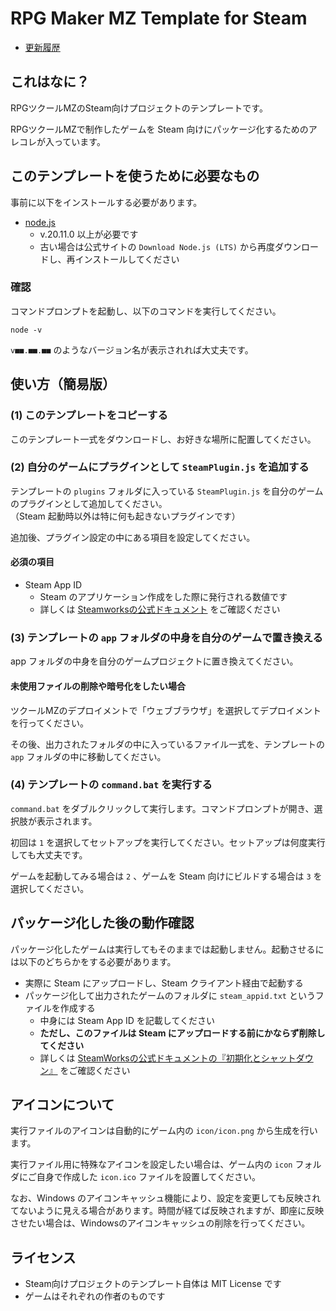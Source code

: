 # RPG Maker MZ Template for Steam

- [更新履歴](./CHANGELOG.md)

## これはなに？

RPGツクールMZのSteam向けプロジェクトのテンプレートです。

RPGツクールMZで制作したゲームを Steam 向けにパッケージ化するためのアレコレが入っています。

## このテンプレートを使うために必要なもの

事前に以下をインストールする必要があります。

- [node.js](https://nodejs.org/)
  - v.20.11.0 以上が必要です
  - 古い場合は公式サイトの `Download Node.js (LTS)` から再度ダウンロードし、再インストールしてください

### 確認

コマンドプロンプトを起動し、以下のコマンドを実行してください。

```
node -v
```

`v■■.■■.■■` のようなバージョン名が表示されれば大丈夫です。

## 使い方（簡易版）

### (1) このテンプレートをコピーする

このテンプレート一式をダウンロードし、お好きな場所に配置してください。

### (2) 自分のゲームにプラグインとして `SteamPlugin.js` を追加する

テンプレートの `plugins` フォルダに入っている `SteamPlugin.js` を自分のゲームのプラグインとして追加してください。  
（Steam 起動時以外は特に何も起きないプラグインです）

追加後、プラグイン設定の中にある項目を設定してください。

#### 必須の項目
- Steam App ID
  - Steam のアプリケーション作成をした際に発行される数値です
  - 詳しくは [Steamworksの公式ドキュメント](https://partner.steamgames.com/doc/store/application?l=japanese) をご確認ください

### (3) テンプレートの `app` フォルダの中身を自分のゲームで置き換える

app フォルダの中身を自分のゲームプロジェクトに置き換えてください。

#### 未使用ファイルの削除や暗号化をしたい場合

ツクールMZのデプロイメントで「ウェブブラウザ」を選択してデプロイメントを行ってください。

その後、出力されたフォルダの中に入っているファイル一式を、テンプレートの `app` フォルダの中に移動してください。

### (4) テンプレートの `command.bat` を実行する

`command.bat` をダブルクリックして実行します。コマンドプロンプトが開き、選択肢が表示されます。

初回は `1` を選択してセットアップを実行してください。セットアップは何度実行しても大丈夫です。

ゲームを起動してみる場合は `2` 、ゲームを Steam 向けにビルドする場合は `3` を選択してください。

## パッケージ化した後の動作確認

パッケージ化したゲームは実行してもそのままでは起動しません。起動させるには以下のどちらかをする必要があります。

- 実際に Steam にアップロードし、Steam クライアント経由で起動する
- パッケージ化して出力されたゲームのフォルダに `steam_appid.txt` というファイルを作成する
  - 中身には Steam App ID を記載してください
  - **ただし、このファイルは Steam にアップロードする前にかならず削除してください**
  - 詳しくは [SteamWorksの公式ドキュメントの『初期化とシャットダウン』](https://partner.steamgames.com/doc/sdk/api?l=japanese#SteamAPI_Init) をご確認ください

## アイコンについて

実行ファイルのアイコンは自動的にゲーム内の `icon/icon.png` から生成を行います。

実行ファイル用に特殊なアイコンを設定したい場合は、ゲーム内の `icon` フォルダにご自身で作成した `icon.ico` ファイルを設置してください。

なお、Windows のアイコンキャッシュ機能により、設定を変更しても反映されてないように見える場合があります。時間が経てば反映されますが、即座に反映させたい場合は、Windowsのアイコンキャッシュの削除を行ってください。

## ライセンス

- Steam向けプロジェクトのテンプレート自体は MIT License です
- ゲームはそれぞれの作者のものです

